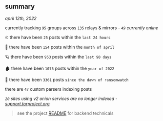 
## summary
_april 12th, 2022_

currently tracking `95` groups across `135` relays & mirrors - _`49` currently online_

⏲ there have been `25` posts within the `last 24 hours`

🦈 there have been `154` posts within the `month of april`

🪐 there have been `953` posts within the `last 90 days`

🏚 there have been `1075` posts within the `year of 2022`

🦕 there have been `3361` posts `since the dawn of ransomwatch`

there are `47` custom parsers indexing posts

_`20` sites using v2 onion services are no longer indexed - [support.torproject.org](https://support.torproject.org/onionservices/v2-deprecation/)_

> see the project [README](https://github.com/thetanz/ransomwatch#ransomwatch--) for backend technicals
